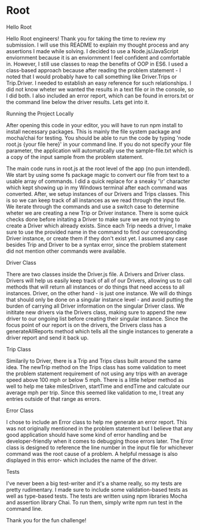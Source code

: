 # Root

Hello Root

Hello Root engineers! Thank you for taking the time to review my submission. I will use this README to explain my thought process and any assertions I made while solving. I decided to use a Node.js/JavaScript enviornment because it is an enviornment I feel confident and comfortable in. However, I still use classes to reap the benefits of OOP in ES6. I used a class-based approach because after reading the problem statement - I noted that I would probably have to call something like Driver.Trips or Trip.Driver. I needed to establish an easy reference for such relationships. I did not know wheter we wanted the results in a text file or in the console, so I did both. I also included an error report, which can be found in errors.txt or the command line below the driver results. Lets get into it.

Running the Project Locally

After opening this code in your editor, you will have to run npm install to install necessary packages. This is mainly the file system package and mocha/chai for testing. You should be able to run the code by typing 'node root.js {your file here}' in your command line. If you do not specify your file parameter, the application will automatically use the sample-file.txt which is a copy of the input sample from the problem statement.

The main code runs in root.js at the root level of the app (no pun intended). We start by using some fs package magic to convert our file from text to a usable array of commands. I did a quick replace for a sneaky '\r' character which kept showing up in my Windows terminal after each command was converted. After, we setup instances of our Drivers and Trips classes. This is so we can keep track of all instances as we read through the input file. We iterate through the commands and use a switch case to determine wheter we are creating a new Trip or Driver instance. There is some quick checks done before initating a Driver to make sure we are not trying to create a Driver which already exists. Since each Trip needs a driver, I make sure to use the provided name in the command to find our corresponding Driver instance, or create them if they don't exist yet. I assumed any case besides Trip and Driver to be a syntax error, since the problem statement did not mention other commands were available.

Driver Class

There are two classes inside the Driver.js file. A Drivers and Driver class. Drivers will help us easily keep track of all of our Drivers, allowing us to call methods that will return all instances or do things that need access to all instances. Driver, on the other hand - is just one instance. We will do things that should only be done on a singular instance level - and avoid putting the burden of carrying all Driver information on the singular Driver class. We inititate new drivers via the Drivers class, making sure to append the new driver to our ongoing list before creating their singular instance. Since the focus point of our report is on the drivers, the Drivers class has a generateAllReports method which tells all the single instances to generate a driver report and send it back up.

Trip Class

Similarily to Driver, there is a Trip and Trips class built around the same idea. The newTrip method on the Trips class has some validation to meet the problem statement requirement of not using any trips with an average speed above 100 mph or below 5 mph. There is a little helper method as well to help me take milesDriven, startTime and endTime and calculate our average mph per trip. Since this seemed like validation to me, I treat any entries outside of that range as errors.

Error Class

I chose to include an Error class to help me generate an error report. This was not originally mentioned in the problem statement but I believe that any good application should have some kind of error handling and be developer-friendly when it comes to debugging those errors later. The Error class is designed to reference the line number in the input file for whichever command was the root cause of a problem. A helpful message is also displayed in this error- which includes the name of the driver.

Tests

I've never been a big test-writer and it's a shame really, so my tests are pretty rudimentary. I made sure to include some validation-based tests as well as type-based tests. The tests are written using npm libraries Mocha and assertion library Chai. To run them, simply write npm run test in the command line.


Thank you for the fun challenge!